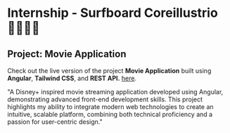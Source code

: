 # Internship - Surfboard Coreillustrio 🏄🏻‍♂️✨

## Project: Movie Application

Check out the live version of the project **Movie Application** built using **Angular**, **Tailwind CSS**, and **REST API.**  [here](https://my-lo-disney.web.app/login).

"A Disney+ inspired movie streaming application developed using Angular, demonstrating advanced front-end development skills. 
This project highlights my ability to integrate modern web technologies to create an intuitive, scalable platform, combining both technical proficiency and a passion for user-centric design."

